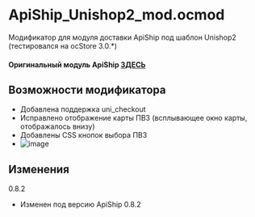 # ApiShip_Unishop2_mod.ocmod
Модификатор для модуля доставки ApiShip под шаблон Unishop2 (тестировался на ocStore 3.0.*)
#### Оригинальный модуль ApiShip [ЗДЕСЬ](https://github.com/apiship/opencart-module)

## Возможности модификатора
* Добавлена поддержка uni_checkout
* Исправлено отображение карты ПВЗ (всплывающее окно карты, отображалось внизу)
* Добавлены CSS кнопок выбора ПВЗ
* ![image](https://user-images.githubusercontent.com/60129363/225439354-ab09c836-1a06-416d-a23b-e00f2ceff456.png)
## Изменения
 0.8.2
* Изменен под версию ApiShip 0.8.2
